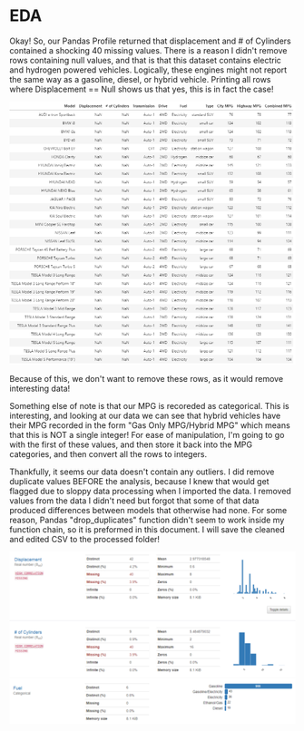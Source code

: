 # EDA

Okay! So, our Pandas Profile returned that displacement and # of Cylinders contained a shocking 40 missing values. There is a reason I didn't remove rows containing null values, and that is that this dataset contains electric and hydrogen powered vehicles. Logically, these engines might not report the same way as a gasoline, diesel, or hybrid vehicle. Printing all rows where Displacement == Null shows us that yes, this is in fact the case!

![Numbers](https://github.com/data301-2020-winter1/course-project-solo_6023/blob/main/images/chrome_2020-11-15_15-37-32.png?raw=true)


Because of this, we don't want to remove these rows, as it would remove interesting data!

Something else of note is that our MPG is recoreded as categorical. This is interesting, and looking at our data we can see that hybrid vehicles have their MPG recorded in the form "Gas Only MPG/Hybrid MPG" which means that this is NOT a single integer! For ease of manipulation, I'm going to go with the first of these values, and then store it back into the MPG categories, and then convert all the rows to integers.

Thankfully, it seems our data doesn't contain any outliers. I did remove duplicate values BEFORE the analysis, because I knew that would get flagged due to sloppy data processing when I imported the data. I removed values from the data I didn't need but forgot that some of that data produced differences between models that otherwise had none. For some reason, Pandas "drop_duplicates" function didn't seem to work inside my function chain, so it is preformed in this document. I will save the cleaned and edited CSV to the processed folder!

![](https://github.com/data301-2020-winter1/course-project-solo_6023/blob/main/images/chrome_2020-11-15_19-33-47.png?raw=true)
![](https://github.com/data301-2020-winter1/course-project-solo_6023/blob/main/images/chrome_2020-11-15_19-34-02.png?raw=true)

